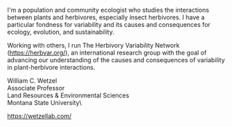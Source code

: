I'm a population and community ecologist who studies the interactions between plants and herbivores, especially insect herbivores. I have a particular fondness for variability and its causes and consequences for ecology, evolution, and sustainability.

Working with others, I run The Herbivory Variability Network (https://herbvar.org/), an international research group with the goal of advancing our understanding of the causes and consequences of variability in plant-herbivore interactions.

William C. Wetzel\
Associate Professor\
Land Resources & Environmental Sciences\
Montana State University\

https://wetzellab.com/
